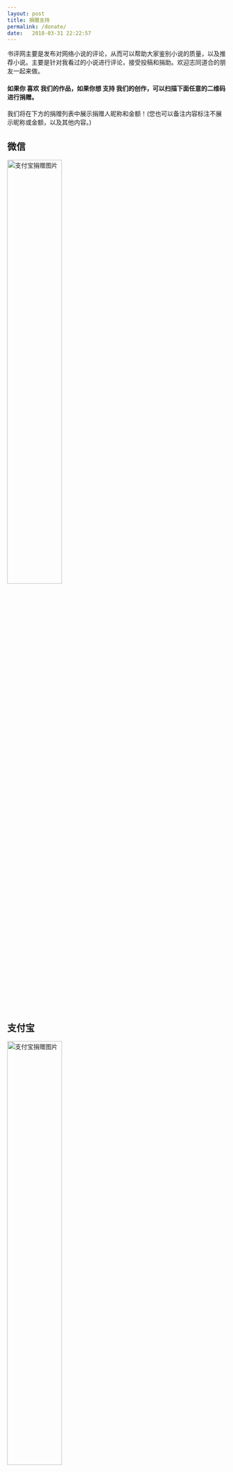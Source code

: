 ```yaml
---
layout: post
title: 捐赠支持
permalink: /donate/
date:   2018-03-31 22:22:57
---
```


书评网主要是发布对网络小说的评论，从而可以帮助大家鉴别小说的质量，以及推荐小说。主要是针对我看过的小说进行评论，接受投稿和捐助。欢迎志同道合的朋友一起来做。

#### 如果你 **喜欢** 我们的作品，如果你想 **支持** 我们的创作，可以扫描下面任意的二维码进行捐赠。
我们将在下方的捐赠列表中展示捐赠人昵称和金额！(您也可以备注内容标注不展示昵称或金额，以及其他内容。)

## 微信

<img src="{{site.url}}/images/pay/weixin1.png" alt="支付宝捐赠图片" style="width: 50%;"/>

## 支付宝

<img src="{{site.url}}/images/pay/zhifubao.png" alt="支付宝捐赠图片" style="width: 50%;"/>


## 捐赠人列表

|Id| 昵称  | 途径  |　金额　| 备注|
|-------|---------|---------|---------|---------|
|1 | XXX  | 微信  |　1.0  |   |
|2 | XXX  | 支付宝  |　1.0  |   |

### 感谢您的支持！
